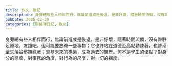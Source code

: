 ```yaml
---
title: 作文．後記
description: 身旁總有些人相伴而行，無論前進或是後退，是非好壞，隨著時間流倘，沒有誰駐足原地。友誼吧，但可能要放棄一些事物；它也許站在道德至高點勸諫著，也許滾至失落谷壑撫慰著；奠基未來的構築，成為過去的閱歷。何不是……
pubDate: 2025-02-20
categories: [聯絡簿日記, 散文]
---
```


身旁總有些人相伴而行，無論前進或是後退，是非好壞，隨著時間流倘，沒有誰駐足原地。友誼吧，但可能要放棄一些事物；它也許站在道德至高點勸諫著，也許滾至失落谷壑撫慰著；奠基未來的構築，成為過去的閱歷。何不是學生的優點？對身分的態度，對事務的角度，對行為的尺度，對一切的揣度。
